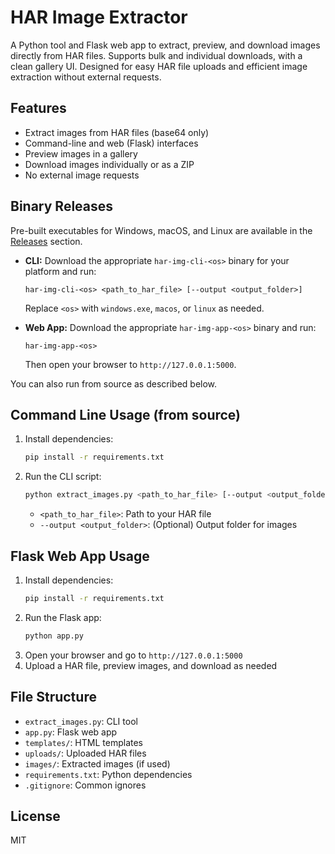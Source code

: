 # HAR Image Extractor

A Python tool and Flask web app to extract, preview, and download images directly from HAR files. Supports bulk and individual downloads, with a clean gallery UI. Designed for easy HAR file uploads and efficient image extraction without external requests.

## Features
- Extract images from HAR files (base64 only)
- Command-line and web (Flask) interfaces
- Preview images in a gallery
- Download images individually or as a ZIP
- No external image requests


## Binary Releases

Pre-built executables for Windows, macOS, and Linux are available in the [Releases](https://github.com/NeilFrancese/har-img-extractor/releases) section.

- **CLI:** Download the appropriate `har-img-cli-<os>` binary for your platform and run:
   ```
   har-img-cli-<os> <path_to_har_file> [--output <output_folder>]
   ```
   Replace `<os>` with `windows.exe`, `macos`, or `linux` as needed.

- **Web App:** Download the appropriate `har-img-app-<os>` binary and run:
   ```
   har-img-app-<os>
   ```
   Then open your browser to `http://127.0.0.1:5000`.

You can also run from source as described below.

## Command Line Usage (from source)

1. Install dependencies:
    ```bash
    pip install -r requirements.txt
    ```
2. Run the CLI script:
    ```bash
    python extract_images.py <path_to_har_file> [--output <output_folder>]
    ```
    - `<path_to_har_file>`: Path to your HAR file
    - `--output <output_folder>`: (Optional) Output folder for images

## Flask Web App Usage

1. Install dependencies:
   ```bash
   pip install -r requirements.txt
   ```
2. Run the Flask app:
   ```bash
   python app.py
   ```
3. Open your browser and go to `http://127.0.0.1:5000`
4. Upload a HAR file, preview images, and download as needed

## File Structure
- `extract_images.py`: CLI tool
- `app.py`: Flask web app
- `templates/`: HTML templates
- `uploads/`: Uploaded HAR files
- `images/`: Extracted images (if used)
- `requirements.txt`: Python dependencies
- `.gitignore`: Common ignores

## License
MIT
